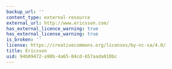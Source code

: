 ```yaml
---
backup_url: ''
content_type: external-resource
external_url: http://www.ericsson.com/
has_external_licence_warning: true
has_external_license_warning: true
is_broken: ''
license: https://creativecommons.org/licenses/by-nc-sa/4.0/
title: Ericsson
uid: 94b09472-a98b-4a65-84cd-657aada010bc
---
```

